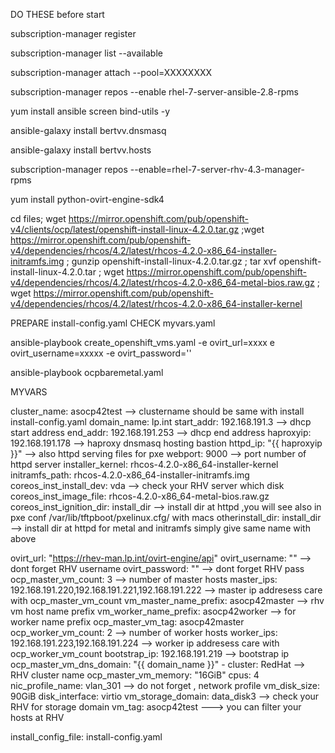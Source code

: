 DO THESE before start 


subscription-manager register

subscription-manager list --available

subscription-manager attach --pool=XXXXXXXX

subscription-manager repos --enable rhel-7-server-ansible-2.8-rpms

yum install ansible screen bind-utils -y 

ansible-galaxy install bertvv.dnsmasq

ansible-galaxy install bertvv.hosts

subscription-manager repos --enable=rhel-7-server-rhv-4.3-manager-rpms

yum install python-ovirt-engine-sdk4

cd files; wget https://mirror.openshift.com/pub/openshift-v4/clients/ocp/latest/openshift-install-linux-4.2.0.tar.gz ;wget https://mirror.openshift.com/pub/openshift-v4/dependencies/rhcos/4.2/latest/rhcos-4.2.0-x86_64-installer-initramfs.img ; gunzip openshift-install-linux-4.2.0.tar.gz ; tar xvf openshift-install-linux-4.2.0.tar  ;  wget  https://mirror.openshift.com/pub/openshift-v4/dependencies/rhcos/4.2/latest/rhcos-4.2.0-x86_64-metal-bios.raw.gz ; wget https://mirror.openshift.com/pub/openshift-v4/dependencies/rhcos/4.2/latest/rhcos-4.2.0-x86_64-installer-kernel



PREPARE install-config.yaml CHECK myvars.yaml

ansible-playbook create_openshift_vms.yaml -e ovirt_url=xxxx e ovirt_username=xxxxx -e ovirt_password=''

ansible-playbook ocpbaremetal.yaml



MYVARS

cluster_name: asocp42test   --> clustername should be same with install install-config.yaml
domain_name: lp.int
start_addr: 192.168.191.3   --> dhcp start address
end_addr: 192.168.191.253   --> dhcp end address
haproxyip: 192.168.191.178  --> haproxy dnsmasq hosting bastion
httpd_ip: "{{ haproxyip }}" --> also httpd serving files for pxe 
webport: 9000   --> port number of httpd server
installer_kernel: rhcos-4.2.0-x86_64-installer-kernel
initramfs_path: rhcos-4.2.0-x86_64-installer-initramfs.img
coreos_inst_install_dev: vda    --> check your RHV server which disk
coreos_inst_image_file: rhcos-4.2.0-x86_64-metal-bios.raw.gz
coreos_inst_ignition_dir: install_dir --> install dir at httpd ,you will see also in pxe conf /var/lib/tftpboot/pxelinux.cfg/ with macs
otherinstall_dir: install_dir  --> install dir at httpd for metal and initramfs simply give same name with above


ovirt_url: "https://rhev-man.lp.int/ovirt-engine/api"
ovirt_username: ""   --> dont forget RHV  username
ovirt_password: ""   --> dont forget RHV pass
ocp_master_vm_count: 3  --> number of master hosts 
master_ips: 192.168.191.220,192.168.191.221,192.168.191.222  --> master ip addresess care with ocp_master_vm_count
vm_master_name_prefix: asocp42master   --> rhv vm host name prefix
vm_worker_name_prefix: asocp42worker   --> for worker name prefix 
ocp_master_vm_tag: asocp42master    
ocp_worker_vm_count: 2    --> number of worker hosts
worker_ips: 192.168.191.223,192.168.191.224  --> worker ip addresess care with ocp_worker_vm_count
bootstrap_ip: 192.168.191.219  --> bootstrap ip 
ocp_master_vm_dns_domain: "{{ domain_name }}"   -
cluster: RedHat   --> RHV cluster name 
ocp_master_vm_memory: "16GiB"
cpus: 4
nic_profile_name: vlan_301  --> do not forget , network profile 
vm_disk_size: 90GiB
disk_interface: virtio
vm_storage_domain: data_disk3 --> check your RHV for storage domain
vm_tag: asocp42test ---> you can filter your hosts at RHV

install_config_file: install-config.yaml
